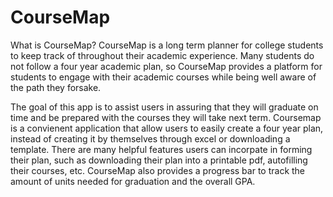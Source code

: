 # CourseMap

What is CourseMap?
CourseMap is a long term planner for college students to keep track of throughout their academic experience. Many students do not follow a four year academic plan, so CourseMap provides a platform for students to engage with their academic courses while being well aware of the path they forsake.

The goal of this app is to assist users in assuring that they will graduate on time and be prepared with the courses they will take next term. Coursemap is a convienent application that allow users to easily create a four year plan, instead of creating it by themselves through excel or downloading a template. There are many helpful features users can incorpate in forming their plan, such as downloading their plan into a printable pdf, autofilling their courses, etc. CourseMap also provides a progress bar to track the amount of units needed for graduation and the overall GPA.